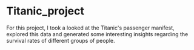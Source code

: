 # Titanic_project
For this project, I took a looked at the Titanic's passenger manifest, explored this data and generated some interesting insights regarding the survival rates of different groups of people. 
